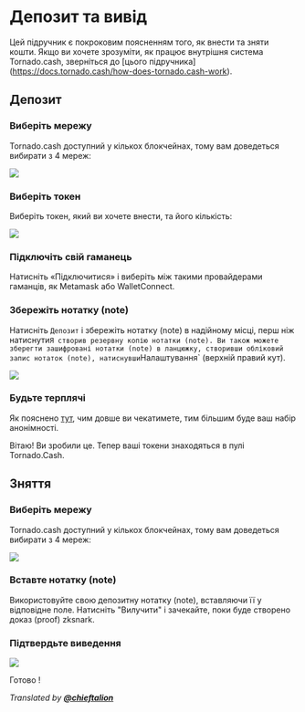 # Депозит та вивід

Цей підручник є покроковим поясненням того, як внести та зняти кошти. Якщо ви хочете зрозуміти, як працює внутрішня система Tornado.cash, зверніться до [цього підручника] (https://docs.tornado.cash/how-does-tornado.cash-work).

## **Депозит**

### Виберіть мережу

Tornado.cash доступний у кількох блокчейнах, тому вам доведеться вибирати з 4 мереж:

![](.gitbook/assets/azpoj.gif)

### Виберіть токен

Виберіть токен, який ви хочете внести, та його кількість:

![](.gitbook/assets/abdce.gif)

### Підключіть свій гаманець

Натисніть «Підключитися» і виберіть між такими провайдерами гаманців, як Metamask або WalletConnect.

### Збережіть нотатку (note)

Натисніть `Депозит` і збережіть нотатку (note) в надійному місці, перш ніж натиснути` Я створив резервну копію нотатки (note). Ви також можете зберегти зашифровані нотатки (note) в ланцюжку, створивши обліковий запис нотаток (note), натиснувши `Налаштування` \(верхній правий кут\).

![](.gitbook/assets/aaaab.gif)

### Будьте терплячі

Як пояснено [тут](https://docs.tornado.cash/tips-to-remain-anonymous#be-patient), чим довше ви чекатимете, тим більшим буде ваш набір анонімності.

Вітаю! Ви зробили це. Тепер ваші токени знаходяться в пулі Tornado.Cash.

## Зняття

### Виберіть мережу

Tornado.cash доступний у кількох блокчейнах, тому вам доведеться вибирати з 4 мереж:

![](.gitbook/assets/enregistrement-de-le-cran-2021-08-25-a-16.15.15-1-.gif)

### Вставте нотатку (note)

Використовуйте свою депозитну нотатку (note), вставляючи її у відповідне поле. Натисніть "Вилучити" і зачекайте, поки буде створено доказ (proof) zksnark.

### Підтвердьте виведення

![](.gitbook/assets/abdaaaa.png)

Готово !

_Translated by_ [_**@chieftalion**_](https://torn.community/u/chieftalion/)





